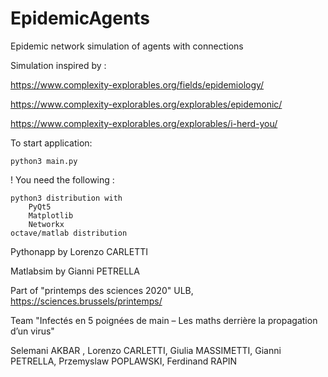 # EpidemicAgents 
Epidemic network simulation of agents with connections

Simulation inspired by :

https://www.complexity-explorables.org/fields/epidemiology/

https://www.complexity-explorables.org/explorables/epidemonic/

https://www.complexity-explorables.org/explorables/i-herd-you/


To start application:

    python3 main.py

! You need the following :

    python3 distribution with
        PyQt5
        Matplotlib
        Networkx   
    octave/matlab distribution

Pythonapp by Lorenzo CARLETTI

Matlabsim by Gianni PETRELLA


Part of "printemps des sciences 2020" ULB, https://sciences.brussels/printemps/ 

Team "Infectés en 5 poignées de main – Les maths derrière la propagation d’un virus"

Selemani AKBAR , Lorenzo CARLETTI, Giulia MASSIMETTI, Gianni PETRELLA, Przemyslaw POPLAWSKI, Ferdinand RAPIN
